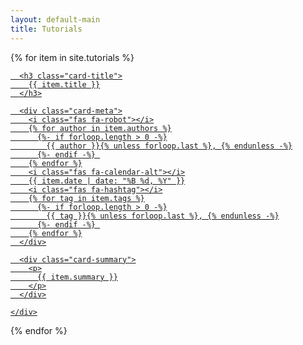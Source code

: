 ```yaml
---
layout: default-main
title: Tutorials
---
```


{% for item in site.tutorials %}

  <div class="card">
  <a href="{{item.url}}">
    <div class="card-body">

      <h3 class="card-title">
        {{ item.title }}
      </h3>

      <div class="card-meta">
        <i class="fas fa-robot"></i>
        {% for author in item.authors %}
          {%- if forloop.length > 0 -%}
            {{ author }}{% unless forloop.last %}, {% endunless -%}
          {%- endif -%} 
        {% endfor %}
        <i class="fas fa-calendar-alt"></i>
        {{ item.date | date: "%B %d, %Y" }}
        <i class="fas fa-hashtag"></i>
        {% for tag in item.tags %}
          {%- if forloop.length > 0 -%}
            {{ tag }}{% unless forloop.last %}, {% endunless -%}
          {%- endif -%} 
        {% endfor %}
      </div>

      <div class="card-summary">
        <p>
          {{ item.summary }}
        </p>
      </div>

    </div>
  </a>
  </div>

{% endfor %}
